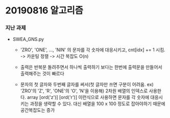 # 20190816 알고리즘

### 지난 과제

- SWEA_GNS.py

  -  'ZRO', 'ONE', ..., 'NIN' 의 문자를 각 숫자에 대응시키고, cnt[idx] += 1 시킴. -> 카운팅 정렬 -> 시간 복잡도 O(n)
  -  출력은 반복문 돌려주면서 하나씩 출력하기 보다는 한번에 출력문을 만들어서 출력해주는 것이 빠르다

  - 문자의 첫 글자와 두번째 글자를 써서(첫 글자만 쓰면 구분이 어려움. ex) 'ZRO'의 'Z', 'R', 'ONE'의 'O', 'N'을 이용해) 2차원 배열의 인덱스로 사용한다. array [ord('z')] [ord('r')] 이런식으로 사용하면 문자를 각 숫자에 대응시키는 과정을 생략할 수 있다. 대신 배열을 100 x 100 정도로 잡아야하기 때문에 공간복잡도는 증가